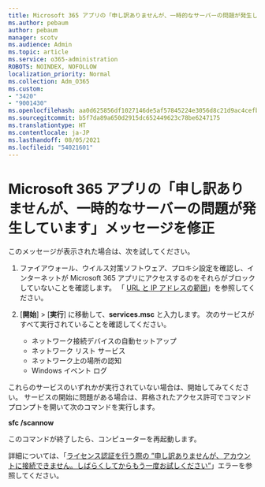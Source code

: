 ```yaml
---
title: Microsoft 365 アプリの「申し訳ありませんが、一時的なサーバーの問題が発生しています」メッセージの修正
ms.author: pebaum
author: pebaum
manager: scotv
ms.audience: Admin
ms.topic: article
ms.service: o365-administration
ROBOTS: NOINDEX, NOFOLLOW
localization_priority: Normal
ms.collection: Adm_O365
ms.custom:
- "3420"
- "9001430"
ms.openlocfilehash: aa0d625856df1027146de5af57845224e3056d8c21d9ac4cefbd4a9c329f487c
ms.sourcegitcommit: b5f7da89a650d2915dc652449623c78be6247175
ms.translationtype: HT
ms.contentlocale: ja-JP
ms.lasthandoff: 08/05/2021
ms.locfileid: "54021601"
---
```

# <a name="fixing-the-microsoft-365-apps-sorry-we-are-having-temporary-server-issues-message"></a>Microsoft 365 アプリの「申し訳ありませんが、一時的なサーバーの問題が発生しています」メッセージを修正

このメッセージが表示された場合は、次を試してください。

1. ファイアウォール、ウイルス対策ソフトウェア、プロキシ設定を確認し、インターネットが Microsoft 365 アプリにアクセスするのをそれらがブロックしていないことを確認します。 「 [URL と IP アドレスの範囲](https://docs.microsoft.com/office365/enterprise/urls-and-ip-address-ranges)」を参照してください。

2. [**開始**] > [**実行**] に移動して、**services.msc** と入力します。 次のサービスがすべて実行されていることを確認してください。
    - ネットワーク接続デバイスの自動セットアップ
    - ネットワーク リスト サービス
    - ネットワーク上の場所の認知
    - Windows イベント ログ

これらのサービスのいずれかが実行されていない場合は、開始してみてください。 サービスの開始に問題がある場合は、昇格されたアクセス許可でコマンド プロンプトを開いて次のコマンドを実行します。

**sfc /scannow**

このコマンドが終了したら、コンピューターを再起動します。

詳細については、「[ライセンス認証を行う際の ”申し訳ありませんが、アカウントに接続できません。しばらくしてからもう一度お試しください”](https://docs.microsoft.com/office/troubleshoot/activation-installation/issue-when-activate-office-from-office-365)」エラーを参照してください。